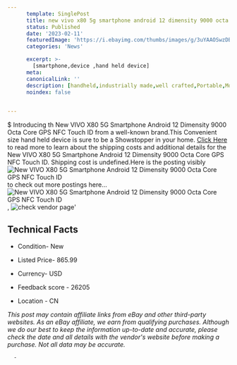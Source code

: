 ```yaml
---
      template: SinglePost
      title: new vivo x80 5g smartphone android 12 dimensity 9000 octa core gps nfc touch id
      status: Published
      date: '2023-02-11'
      featuredImage: 'https://i.ebayimg.com/thumbs/images/g/3uYAAOSwzDBidd1~/s-l225.jpg'
      categories: 'News'

      excerpt: >-
        [smartphone,device ,hand held device]
      meta:
      canonicalLink: ''
      description: [handheld,industrially made,well crafted,Portable,Mobile,Compact,Convenient,Lightweight,Maneuverable,Man-portable,Miniature,Carriable,Hand-held,Light,Holdable,Transportable,Mobile device,Pocket-sized,On-the-go,Wireless,Cordless,Compact size,Convenient size, smartphone,device ,hand held device]
      noindex: false
      

---
```

$
      Introducing th New VIVO X80 5G Smartphone Android 12 Dimensity 9000 Octa Core GPS NFC Touch ID from a well-known brand.This Convenient size hand held device is sure to be a Showstopper in your home. [Click Here](https://www.ebay.com/itm/175271546150?hash=item28ceff8d26%3Ag%3A3uYAAOSwzDBidd1%7E&mkevt=1&mkcid=1&mkrid=711-53200-19255-0&campid=%253CePNCampaignId%253E&customid=%253CreferenceId%253E&toolid=10049) to read more to learn about the shipping costs and additional details for the New VIVO X80 5G Smartphone Android 12 Dimensity 9000 Octa Core GPS NFC Touch ID. Shipping cost is undefined.Here is the posting visibly ![New VIVO X80 5G Smartphone Android 12 Dimensity 9000 Octa Core GPS NFC Touch ID](https://i.ebayimg.com/thumbs/images/g/3uYAAOSwzDBidd1~/s-l225.jpg) to check out more postings here... ![New VIVO X80 5G Smartphone Android 12 Dimensity 9000 Octa Core GPS NFC Touch ID](https://i.ebayimg.com/images/g/3uYAAOSwzDBidd1~/s-l960.jpg), ![check vendor page](https://origin-galleryplus.ebayimg.com/ws/web/175271546150_2_0_1/225x225.jpg,https://origin-galleryplus.ebayimg.com/ws/web/175271546150_3_0_1/225x225.jpg,https://origin-galleryplus.ebayimg.com/ws/web/175271546150_4_0_1/225x225.jpg,https://origin-galleryplus.ebayimg.com/ws/web/175271546150_5_0_1/225x225.jpg,https://origin-galleryplus.ebayimg.com/ws/web/175271546150_6_0_1/225x225.jpg,https://origin-galleryplus.ebayimg.com/ws/web/175271546150_7_0_1/225x225.jpg,https://origin-galleryplus.ebayimg.com/ws/web/175271546150_8_0_1/225x225.jpg,https://origin-galleryplus.ebayimg.com/ws/web/175271546150_9_0_1/225x225.jpg)'

      

 ## Technical Facts 



     
      

 - Condition- New 


      

 - Listed Price- 865.99 


      

 - Currency- USD 


      

 - Feedback score - 26205 


      

 - Location - CN 


      
      

 *_This post may contain affiliate links from eBay and other third-party websites. As an eBay affiliate, we earn from qualifying purchases. Although we do our best to keep the information up-to-date and accurate, please check the date and all details with the vendor's website before making a purchase. Not all data may be accurate._*




      -
